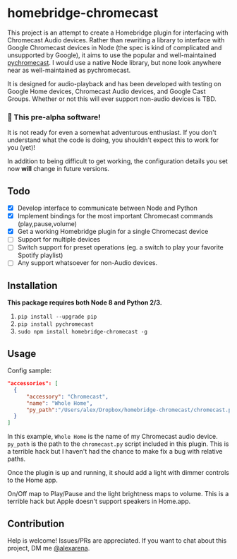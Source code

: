 # homebridge-chromecast

This project is an attempt to create a Homebridge plugin for interfacing with Chromecast Audio devices. Rather than rewriting a library to interface with Google Chromecast devices in Node (the spec is kind of complicated and unsupported by Google), it aims to use the popular and well-maintained [pychromecast](https://github.com/balloob/pychromecast). I would use a native Node library, but none look anywhere near as well-maintained as pychromecast.

It is designed for audio-playback and has been developed with testing on Google Home devices, Chromecast Audio devices, and Google Cast Groups. Whether or not this will ever support non-audio devices is TBD.

### 🚨 This pre-alpha software!
It is not ready for even a somewhat adventurous enthusiast. If you don't understand what the code is doing, you shouldn't expect this to work for you (yet)!

In addition to being difficult to get working, the configuration details you set now **will** change in future versions.

## Todo

- [x] Develop interface to communicate between Node and Python
- [x] Implement bindings for the most important Chromecast commands (play,pause,volume)
- [x] Get a working Homebridge plugin for a single Chromecast device
- [ ] Support for multiple devices
- [ ] Switch support for preset operations (eg. a switch to play your favorite Spotify playlist)
- [ ] Any support whatsoever for non-Audio devices.

## Installation

**This package requires both Node 8 and Python 2/3.**

1. `pip install --upgrade pip`
2. `pip install pychromecast`
3. `sudo npm install homebridge-chromecast -g`

## Usage

Config sample:

```json
"accessories": [
  {
      "accessory": "Chromecast",
      "name": "Whole Home",
      "py_path":"/Users/alex/Dropbox/homebridge-chromecast/chromecast.py"
  }
]
```

In this example, `Whole Home` is the name of my Chromecast audio device. `py_path` is the path to the  `chromecast.py` script included in this plugin. This is a terrible hack but I haven't had the chance to make fix a bug with relative paths.

Once the plugin is up and running, it should add a light with dimmer controls to the Home app.

On/Off map to Play/Pause and the light brightness maps to volume. This is a terrible hack but Apple doesn't support speakers in Home.app.

## Contribution

Help is welcome! Issues/PRs are appreciated. If you want to chat about this project, DM me [@alexarena](twitter.com/alexarena).
